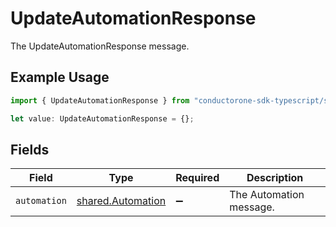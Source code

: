 # UpdateAutomationResponse

The UpdateAutomationResponse message.

## Example Usage

```typescript
import { UpdateAutomationResponse } from "conductorone-sdk-typescript/sdk/models/shared";

let value: UpdateAutomationResponse = {};
```

## Fields

| Field                                                         | Type                                                          | Required                                                      | Description                                                   |
| ------------------------------------------------------------- | ------------------------------------------------------------- | ------------------------------------------------------------- | ------------------------------------------------------------- |
| `automation`                                                  | [shared.Automation](../../../sdk/models/shared/automation.md) | :heavy_minus_sign:                                            | The Automation message.                                       |